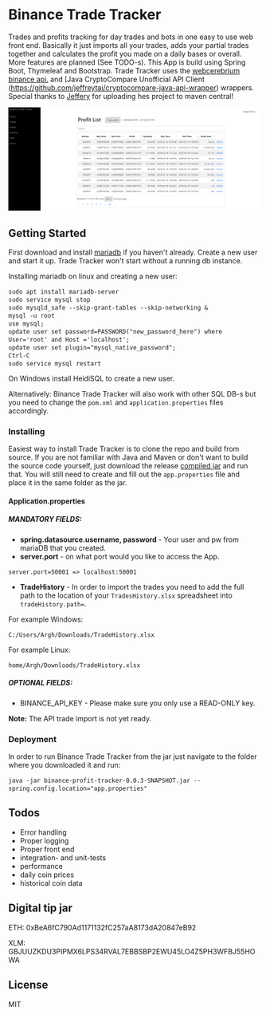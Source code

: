 # Binance Trade Tracker

Trades and profits tracking for day trades and bots in one easy to use web front end. Basically it just imports all your trades, adds your partial trades together and calculates the profit you made on a daily bases or overall. More features are planned (See TODO-s). This App is build using Spring Boot, Thymeleaf and Bootstrap. Trade Tracker uses the [webcerebrium binance api.](https://github.com/webcerebrium/java-binance-api) and [Java CryptoCompare Unofficial API Client (https://github.com/jeffreytai/cryptocompare-java-api-wrapper) wrappers. Special thanks to [Jeffery](https://github.com/jeffreytai) for uploading hes project to maven central!

![Profits Page](/img/profit_screenshot.png?raw=true "Profits Page Screenshot")

## Getting Started

First download and install [mariadb](https://mariadb.org/) if you haven't already. Create a new user and start it up. Trade Tracker won't start without a running db instance.

Installing mariadb on linux and creating a new user:

```
sudo apt install mariadb-server
sudo service mysql stop
sudo mysqld_safe --skip-grant-tables --skip-networking &
mysql -u root
use mysql;
update user set password=PASSWORD("new_password_here") where User='root' and Host ='localhost';
update user set plugin="mysql_native_password";
Ctrl-C
sudo service mysql restart
```

On Windows install HeidiSQL to create a new user.

Alternatively: Binance Trade Tracker will also work with other SQL DB-s but you need to change the `pom.xml` and `application.properties` files accordingly.

### Installing

Easiest way to install Trade Tracker is to clone the repo and build from source. If you are not familiar with Java and Maven or don't want to build the source code yourself, just download the release [compiled jar](https://github.com/Arghh/binance-trade-tracker/releases) and run that. You will still need to create and fill out the `app.properties` file and place it in the same folder as the jar.

#### Application.properties

##### MANDATORY FIELDS:

* __spring.datasource.username, password__ - Your user and pw from mariaDB that you created.
* __server.port__ - on what port would you like to access the App.

```
server.port=50001 => localhost:50001
```
* __TradeHistory__ - In order to import the trades you need to add the full path to the location of your `TradesHistory.xlsx` spreadsheet into `tradeHistory.path=`.

For example Windows:

```
C:/Users/Argh/Downloads/TradeHistory.xlsx
```

For example Linux:

```
home/Argh/Downloads/TradeHistory.xlsx
```

##### OPTIONAL FIELDS:
* BINANCE_API_KEY - Please make sure you only use a READ-ONLY key.

__Note:__ The API trade import is not yet ready.


### Deployment

In order to run Binance Trade Tracker from the jar just navigate to the folder where you downloaded it and run:

```
java -jar binance-profit-tracker-0.0.3-SNAPSHOT.jar --spring.config.location="app.properties"
```
## Todos

* Error handling
* Proper logging
* Proper front end
* integration- and unit-tests
* performance
* daily coin prices
* historical coin data


## Digital tip jar

ETH: 0xBeA6fC790Ad1171132fC257aA8173dA20847eB92

XLM: GBJUUZKDU3PIPMX6LPS34RVAL7EBBSBP2EWU45LO4Z5PH3WFBJ55HOWA

## License

MIT